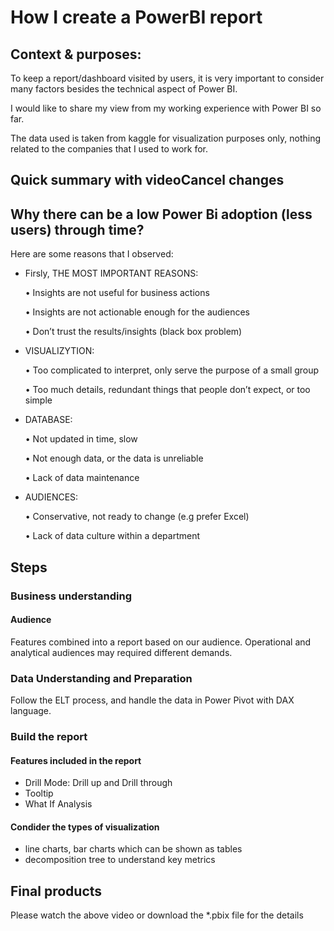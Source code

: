 # How I create a PowerBI report

## Context & purposes:
To keep a report/dashboard visited by users, it is very important to consider many factors besides the technical aspect of Power BI.

I would like to share my view from my working experience with Power BI so far.

The data used is taken from kaggle for visualization purposes only, nothing related to the companies that I used to work for.

## Quick summary with videoCancel changes


## Why there can be a low Power Bi adoption (less users) through time? 
Here are some reasons that I observed:
- Firsly, THE MOST IMPORTANT REASONS: 

  • Insights are not useful for  business actions 
  
  • Insights are not actionable enough for the audiences 
  
  • Don’t trust the results/insights (black box problem)
  
- VISUALIZYTION:

  • Too complicated to interpret, only serve the purpose of a small group 
  
  • Too much details, redundant things that people don’t expect, or too simple
  
- DATABASE: 

  • Not updated in time, slow 
  
  • Not enough data, or the data is unreliable 
  
  • Lack of data maintenance
  
- AUDIENCES: 

  • Conservative, not ready to change (e.g prefer Excel) 
  
  • Lack of data culture within a department
  


## Steps
### Business understanding 
#### Audience
Features combined into a report based on our audience. Operational and analytical audiences may required different demands. 

### Data Understanding and Preparation
Follow the ELT process, and handle the data in Power Pivot with DAX language.

### Build the report
#### Features included in the report
- Drill Mode: Drill up and Drill through 
- Tooltip 
- What If Analysis

#### Condider the types of visualization
- line charts, bar charts which can be shown as tables
- decomposition tree to understand key metrics

## Final products
Please watch the above video or download the *.pbix file for the details
